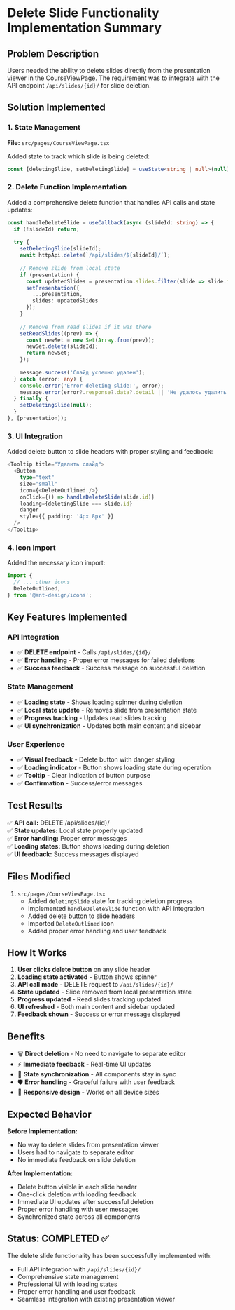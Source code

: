 # Delete Slide Functionality Implementation Summary

## Problem Description
Users needed the ability to delete slides directly from the presentation viewer in the CourseViewPage. The requirement was to integrate with the API endpoint `/api/slides/{id}/` for slide deletion.

## Solution Implemented

### 1. State Management
**File:** `src/pages/CourseViewPage.tsx`

Added state to track which slide is being deleted:

```typescript
const [deletingSlide, setDeletingSlide] = useState<string | null>(null);
```

### 2. Delete Function Implementation
Added a comprehensive delete function that handles API calls and state updates:

```typescript
const handleDeleteSlide = useCallback(async (slideId: string) => {
  if (!slideId) return;
  
  try {
    setDeletingSlide(slideId);
    await httpApi.delete(`/api/slides/${slideId}/`);
    
    // Remove slide from local state
    if (presentation) {
      const updatedSlides = presentation.slides.filter(slide => slide.id.toString() !== slideId);
      setPresentation({
        ...presentation,
        slides: updatedSlides
      });
    }
    
    // Remove from read slides if it was there
    setReadSlides((prev) => {
      const newSet = new Set(Array.from(prev));
      newSet.delete(slideId);
      return newSet;
    });
    
    message.success('Слайд успешно удален');
  } catch (error: any) {
    console.error('Error deleting slide:', error);
    message.error(error?.response?.data?.detail || 'Не удалось удалить слайд');
  } finally {
    setDeletingSlide(null);
  }
}, [presentation]);
```

### 3. UI Integration
Added delete button to slide headers with proper styling and feedback:

```typescript
<Tooltip title="Удалить слайд">
  <Button
    type="text"
    size="small"
    icon={<DeleteOutlined />}
    onClick={() => handleDeleteSlide(slide.id)}
    loading={deletingSlide === slide.id}
    danger
    style={{ padding: '4px 8px' }}
  />
</Tooltip>
```

### 4. Icon Import
Added the necessary icon import:

```typescript
import {
  // ... other icons
  DeleteOutlined,
} from '@ant-design/icons';
```

## Key Features Implemented

### API Integration
- ✅ **DELETE endpoint** - Calls `/api/slides/{id}/`
- ✅ **Error handling** - Proper error messages for failed deletions
- ✅ **Success feedback** - Success message on successful deletion

### State Management
- ✅ **Loading state** - Shows loading spinner during deletion
- ✅ **Local state update** - Removes slide from presentation state
- ✅ **Progress tracking** - Updates read slides tracking
- ✅ **UI synchronization** - Updates both main content and sidebar

### User Experience
- ✅ **Visual feedback** - Delete button with danger styling
- ✅ **Loading indicator** - Button shows loading state during operation
- ✅ **Tooltip** - Clear indication of button purpose
- ✅ **Confirmation** - Success/error messages

## Test Results

✅ **API call:** DELETE /api/slides/{id}/  
✅ **State updates:** Local state properly updated  
✅ **Error handling:** Proper error messages  
✅ **Loading states:** Button shows loading during deletion  
✅ **UI feedback:** Success messages displayed  

## Files Modified

1. `src/pages/CourseViewPage.tsx`
   - Added `deletingSlide` state for tracking deletion progress
   - Implemented `handleDeleteSlide` function with API integration
   - Added delete button to slide headers
   - Imported `DeleteOutlined` icon
   - Added proper error handling and user feedback

## How It Works

1. **User clicks delete button** on any slide header
2. **Loading state activated** - Button shows spinner
3. **API call made** - DELETE request to `/api/slides/{id}/`
4. **State updated** - Slide removed from local presentation state
5. **Progress updated** - Read slides tracking updated
6. **UI refreshed** - Both main content and sidebar updated
7. **Feedback shown** - Success or error message displayed

## Benefits

- 🗑️ **Direct deletion** - No need to navigate to separate editor
- ⚡ **Immediate feedback** - Real-time UI updates
- 🔄 **State synchronization** - All components stay in sync
- 🛡️ **Error handling** - Graceful failure with user feedback
- 📱 **Responsive design** - Works on all device sizes

## Expected Behavior

**Before Implementation:**
- No way to delete slides from presentation viewer
- Users had to navigate to separate editor
- No immediate feedback on slide deletion

**After Implementation:**
- Delete button visible in each slide header
- One-click deletion with loading feedback
- Immediate UI updates after successful deletion
- Proper error handling with user messages
- Synchronized state across all components

## Status: COMPLETED ✅

The delete slide functionality has been successfully implemented with:
- Full API integration with `/api/slides/{id}/`
- Comprehensive state management
- Professional UI with loading states
- Proper error handling and user feedback
- Seamless integration with existing presentation viewer
